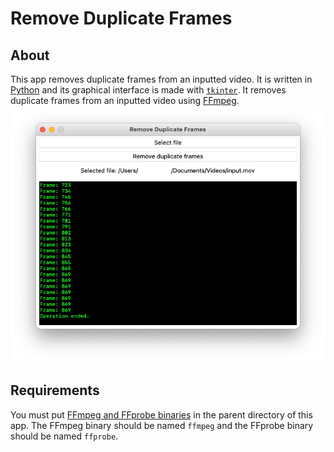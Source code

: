 # Remove Duplicate Frames
## About
This app removes duplicate frames from an inputted video. It is written in [Python](python.org) and its graphical interface is made with [`tkinter`](docs.python.org/library/tkinter.html). It removes duplicate frames from an inputted video using [FFmpeg](ffmpeg.org).
![Image of this app](image.png)
## Requirements
You must put [FFmpeg and FFprobe binaries](ffmpeg.org/download.html) in the parent directory of this app. The FFmpeg binary should be named `ffmpeg` and the FFprobe binary should be named `ffprobe`.
